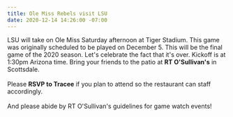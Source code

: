 ```yaml
---
title: Ole Miss Rebels visit LSU
date: 2020-12-14 14:26:00 -07:00
---
```


LSU will take on Ole Miss Saturday afternoon at Tiger Stadium. This game was originally scheduled to be played on December 5. This will be the final game of the 2020 season. Let's celebrate the fact that it's over. Kickoff is at 1:30pm Arizona time. Bring your friends to the patio at **RT O'Sullivan's** in Scottsdale.  
<br>
Please **RSVP to Tracee** if you plan to attend so the restaurant can staff accordingly.  
<br>
And please abide by RT O'Sullivan's guidelines for game watch events!